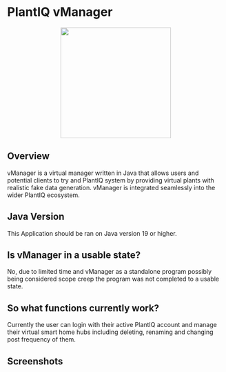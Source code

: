 # PlantIQ vManager
<p align="center">
<img src="https://plantiq.azurewebsites.net/static/media/plantiq.e10024f2f1e779ff205f.png" style="width:256px">
</p>

## Overview
vManager is a virtual manager written in Java that allows users and potential clients to try and PlantIQ system by providing virtual plants with realistic fake data generation. vManager is integrated seamlessly into the wider PlantIQ ecosystem.

## Java Version
This Application should be ran on Java version 19 or higher.

## Is vManager in a usable state?
No, due to limited time and vManager as a standalone program possibly being considered scope creep the program was not completed to a usable state.

## So what functions currently work?
Currently the user can login with their active PlantIQ account and manage their virtual smart home hubs including deleting, renaming and changing post frequency of them.

## Screenshots
